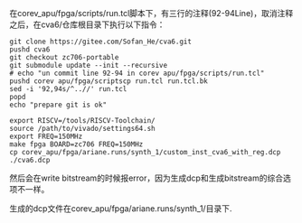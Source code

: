 在corev_apu/fpga/scripts/run.tcl脚本下，有三行的注释(92-94Line)，取消注释之后，在cva6/仓库根目录下执行以下指令：

```
git clone https://gitee.com/Sofan_He/cva6.git
pushd cva6
git checkout zc706-portable
git submodule update --init --recursive
# echo "un commit line 92-94 in corev apu/fpga/scripts/run.tcl"
pushd corev apu/fpga/scriptscp run.tcl run.tcl.bk
sed -i '92,94s/^..//' run.tcl 
popd
echo "prepare git is ok"

export RISCV=/tools/RISCV-Toolchain/
source /path/to/vivado/settings64.sh
export FREQ=150MHz
make fpga BOARD=zc706 FREQ=150MHz
cp corev_apu/fpga/ariane.runs/synth_1/custom_inst_cva6_with_reg.dcp ./cva6.dcp
```

然后会在write bitstream的时候报error，因为生成dcp和生成bitstream的综合选项不一样。

生成的dcp文件在corev_apu/fpga/ariane.runs/synth_1/目录下.
